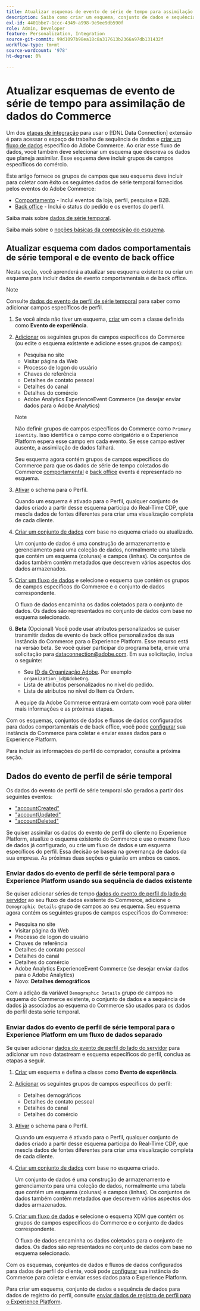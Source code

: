 ```yaml
---
title: Atualizar esquemas de evento de série de tempo para assimilação de dados do Commerce
description: Saiba como criar um esquema, conjunto de dados e sequência de dados para coletar e enviar dados do evento de série de tempo para assimilação de dados do Commerce.
exl-id: 4401bbe7-1ccc-4349-a998-9e9ee9db590f
role: Admin, Developer
feature: Personalization, Integration
source-git-commit: 99d1097b98ea18c8a317613b2366a97db131432f
workflow-type: tm+mt
source-wordcount: '978'
ht-degree: 0%

---
```


# Atualizar esquemas de evento de série de tempo para assimilação de dados do Commerce

Um dos [etapas de integração](overview.md#onboarding-steps) para usar o [!DNL Data Connection] extensão é para acessar o espaço de trabalho de sequência de dados e [criar um fluxo de dados](https://experienceleague.adobe.com/docs/experience-platform/datastreams/overview.html) específico do Adobe Commerce. Ao criar esse fluxo de dados, você também deve selecionar um esquema que descreva os dados que planeja assimilar. Esse esquema deve incluir grupos de campos específicos do comércio.

Este artigo fornece os grupos de campos que seu esquema deve incluir para coletar com êxito os seguintes dados de série temporal fornecidos pelos eventos do Adobe Commerce:

- [Comportamento](events.md) - Inclui eventos da loja, perfil, pesquisa e B2B.
- [Back office](events-backoffice.md) - Inclui o status do pedido e os eventos do perfil.

Saiba mais sobre [dados de série temporal](data-ingestion.md).

Saiba mais sobre o [noções básicas da composição do esquema](https://experienceleague.adobe.com/docs/experience-platform/xdm/schema/composition.html).

## Atualizar esquema com dados comportamentais de série temporal e de evento de back office

Nesta seção, você aprenderá a atualizar seu esquema existente ou criar um esquema para incluir dados de evento comportamentais e de back office.

>[!NOTE]
>
>Consulte [dados do evento de perfil de série temporal](#time-series-profile-event-data) para saber como adicionar campos específicos de perfil.

1. Se você ainda não tiver um esquema, [criar](https://experienceleague.adobe.com/docs/experience-platform/xdm/ui/resources/schemas.html#create) um com a classe definida como **Evento de experiência**.

1. [Adicionar](https://experienceleague.adobe.com/docs/experience-platform/xdm/ui/resources/schemas.html#add-field-groups) os seguintes grupos de campos específicos do Commerce (ou edite o esquema existente e adicione esses grupos de campos):

   - Pesquisa no site
   - Visitar página da Web
   - Processo de logon do usuário
   - Chaves de referência
   - Detalhes de contato pessoal
   - Detalhes do canal
   - Detalhes do comércio
   - Adobe Analytics ExperienceEvent Commerce (se desejar enviar dados para o Adobe Analytics)

   >[!NOTE]
   >
   > Não definir grupos de campos específicos do Commerce como `Primary identity`. Isso identifica o campo como obrigatório e o Experience Platform espera esse campo em cada evento. Se esse campo estiver ausente, a assimilação de dados falhará.

   Seu esquema agora contém grupos de campos específicos do Commerce para que os dados de série de tempo coletados do Commerce [comportamental](events.md) e [back office](events-backoffice.md) events é representado no esquema.

1. [Ativar](https://experienceleague.adobe.com/docs/experience-platform/xdm/ui/resources/schemas.html#profile) o schema para o Perfil.

   Quando um esquema é ativado para o Perfil, qualquer conjunto de dados criado a partir desse esquema participa do Real-Time CDP, que mescla dados de fontes diferentes para criar uma visualização completa de cada cliente.

1. [Criar um conjunto de dados](https://experienceleague.adobe.com/docs/platform-learn/implement-mobile-sdk/experience-cloud/platform.html#create-a-dataset) com base no esquema criado ou atualizado.

   Um conjunto de dados é uma construção de armazenamento e gerenciamento para uma coleção de dados, normalmente uma tabela que contém um esquema (colunas) e campos (linhas). Os conjuntos de dados também contêm metadados que descrevem vários aspectos dos dados armazenados.

1. [Criar um fluxo de dados](https://experienceleague.adobe.com/docs/experience-platform/datastreams/overview.html) e selecione o esquema que contém os grupos de campos específicos do Commerce e o conjunto de dados correspondente.

   O fluxo de dados encaminha os dados coletados para o conjunto de dados. Os dados são representados no conjunto de dados com base no esquema selecionado.

1. **Beta** (Opcional) Você pode usar atributos personalizados se quiser transmitir dados de evento de back office personalizados da sua instância do Commerce para o Experience Platform. Esse recurso está na versão beta. Se você quiser participar do programa beta, envie uma solicitação para [dataconnection@adobe.com](mailto:dataconnection@adobe.com). Em sua solicitação, inclua o seguinte:

   - Seu [ID da Organização Adobe](https://experienceleague.adobe.com/docs/core-services/interface/administration/organizations.html#concept_EA8AEE5B02CF46ACBDAD6A8508646255). Por exemplo `organization_id@AdobeOrg`.
   - Lista de atributos personalizados no nível do pedido.
   - Lista de atributos no nível do Item da Ordem.

   A equipe da Adobe Commerce entrará em contato com você para obter mais informações e as próximas etapas.

Com os esquemas, conjuntos de dados e fluxos de dados configurados para dados comportamentais e de back office, você pode [configurar](connect-data.md#data-collection) sua instância do Commerce para coletar e enviar esses dados para o Experience Platform.

Para incluir as informações do perfil do comprador, consulte a próxima seção.

## Dados do evento de perfil de série temporal

Os dados do evento de perfil de série temporal são gerados a partir dos seguintes eventos:

- [&quot;accountCreated&quot;](events-backoffice.md#accountcreated)
- [&quot;accountUpdated&quot;](events-backoffice.md#accountupdated)
- [&quot;accountDeleted&quot;](events-backoffice.md#accountdeleted)

Se quiser assimilar os dados do evento de perfil do cliente no Experience Platform, atualize o esquema existente do Commerce e use o mesmo fluxo de dados já configurado, ou crie um fluxo de dados e um esquema específicos do perfil. Essa decisão se baseia na governança de dados da sua empresa. As próximas duas seções o guiarão em ambos os casos.

### Enviar dados do evento de perfil de série temporal para o Experience Platform usando sua sequência de dados existente

Se quiser adicionar séries de tempo [dados do evento de perfil do lado do servidor](events-backoffice.md#customer-profile-events-server-side) ao seu fluxo de dados existente do Commerce, adicione o `Demographic Details` grupo de campos ao seu esquema. Seu esquema agora contém os seguintes grupos de campos específicos do Commerce:

- Pesquisa no site
- Visitar página da Web
- Processo de logon do usuário
- Chaves de referência
- Detalhes de contato pessoal
- Detalhes do canal
- Detalhes do comércio
- Adobe Analytics ExperienceEvent Commerce (se desejar enviar dados para o Adobe Analytics)
- Novo: **Detalhes demográficos**

Com a adição da variável `Demographic Details` grupo de campos no esquema do Commerce existente, o conjunto de dados e a sequência de dados já associados ao esquema do Commerce são usados para os dados do perfil desta série temporal.

### Enviar dados do evento de perfil de série temporal para o Experience Platform em um fluxo de dados separado

Se quiser adicionar [dados do evento de perfil do lado do servidor](events-backoffice.md#customer-profile-events-server-side) para adicionar um novo datastream e esquema específicos do perfil, conclua as etapas a seguir.

1. [Criar](https://experienceleague.adobe.com/docs/experience-platform/xdm/ui/resources/schemas.html#create) um esquema e defina a classe como **Evento de experiência**.

1. [Adicionar](https://experienceleague.adobe.com/docs/experience-platform/xdm/ui/resources/schemas.html#add-field-groups) os seguintes grupos de campos específicos do perfil:

   - Detalhes demográficos
   - Detalhes de contato pessoal
   - Detalhes do canal
   - Detalhes do comércio

1. [Ativar](https://experienceleague.adobe.com/docs/experience-platform/xdm/ui/resources/schemas.html#profile) o schema para o Perfil.

   Quando um esquema é ativado para o Perfil, qualquer conjunto de dados criado a partir desse esquema participa do Real-Time CDP, que mescla dados de fontes diferentes para criar uma visualização completa de cada cliente.

1. [Criar um conjunto de dados](https://experienceleague.adobe.com/docs/platform-learn/implement-mobile-sdk/experience-cloud/platform.html#create-a-dataset) com base no esquema criado.

   Um conjunto de dados é uma construção de armazenamento e gerenciamento para uma coleção de dados, normalmente uma tabela que contém um esquema (colunas) e campos (linhas). Os conjuntos de dados também contêm metadados que descrevem vários aspectos dos dados armazenados.

1. [Criar um fluxo de dados](https://experienceleague.adobe.com/docs/experience-platform/datastreams/overview.html) e selecione o esquema XDM que contém os grupos de campos específicos do Commerce e o conjunto de dados correspondente.

   O fluxo de dados encaminha os dados coletados para o conjunto de dados. Os dados são representados no conjunto de dados com base no esquema selecionado.

Com os esquemas, conjuntos de dados e fluxos de dados configurados para dados de perfil do cliente, você pode [configurar](connect-data.md#data-collection) sua instância do Commerce para coletar e enviar esses dados para o Experience Platform.

Para criar um esquema, conjunto de dados e sequência de dados para dados de registro do perfil, consulte [enviar dados de registro de perfil para o Experience Platform](profile-data.md).
